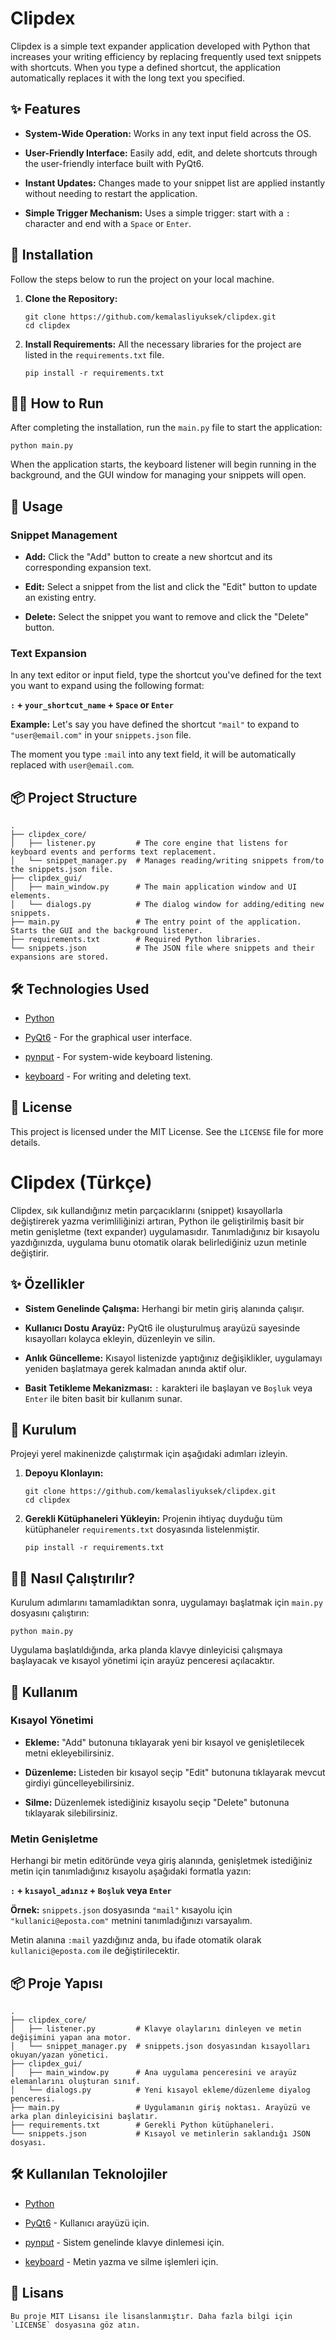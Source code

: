 # Clipdex

Clipdex is a simple text expander application developed with Python that increases your writing efficiency by replacing frequently used text snippets with shortcuts. When you type a defined shortcut, the application automatically replaces it with the long text you specified.

## ✨ Features

- **System-Wide Operation:** Works in any text input field across the OS.
    
- **User-Friendly Interface:** Easily add, edit, and delete shortcuts through the user-friendly interface built with PyQt6.
    
- **Instant Updates:** Changes made to your snippet list are applied instantly without needing to restart the application.
    
- **Simple Trigger Mechanism:** Uses a simple trigger: start with a `:` character and end with a `Space` or `Enter`.
    

## 🚀 Installation

Follow the steps below to run the project on your local machine.

1. **Clone the Repository:**
    
    ```
    git clone https://github.com/kemalasliyuksek/clipdex.git
    cd clipdex
    ```
    
2. **Install Requirements:** All the necessary libraries for the project are listed in the `requirements.txt` file.
    
    ```
    pip install -r requirements.txt
    ```
    

## 🏃‍♀️ How to Run

After completing the installation, run the `main.py` file to start the application:

```
python main.py
```

When the application starts, the keyboard listener will begin running in the background, and the GUI window for managing your snippets will open.

## 📝 Usage

### Snippet Management

- **Add:** Click the "Add" button to create a new shortcut and its corresponding expansion text.
    
- **Edit:** Select a snippet from the list and click the "Edit" button to update an existing entry.
    
- **Delete:** Select the snippet you want to remove and click the "Delete" button.
    

### Text Expansion

In any text editor or input field, type the shortcut you've defined for the text you want to expand using the following format:

**`:` + `your_shortcut_name` + `Space` or `Enter`**

**Example:** Let's say you have defined the shortcut `"mail"` to expand to `"user@email.com"` in your `snippets.json` file.

The moment you type `:mail` into any text field, it will be automatically replaced with `user@email.com`.

## 📦 Project Structure

```
.
├── clipdex_core/
│   ├── listener.py         # The core engine that listens for keyboard events and performs text replacement.
│   └── snippet_manager.py  # Manages reading/writing snippets from/to the snippets.json file.
├── clipdex_gui/
│   ├── main_window.py      # The main application window and UI elements.
│   └── dialogs.py          # The dialog window for adding/editing new snippets.
├── main.py                 # The entry point of the application. Starts the GUI and the background listener.
├── requirements.txt        # Required Python libraries.
└── snippets.json           # The JSON file where snippets and their expansions are stored.
```

## 🛠️ Technologies Used

- [Python](https://www.python.org/ "null")
    
- [PyQt6](https://riverbankcomputing.com/software/pyqt/intro "null") - For the graphical user interface.
    
- [pynput](https://pynput.readthedocs.io/en/latest/ "null") - For system-wide keyboard listening.
    
- [keyboard](https://github.com/boppreh/keyboard "null") - For writing and deleting text.
    

## 📄 License

This project is licensed under the MIT License. See the `LICENSE` file for more details.

# Clipdex (Türkçe)

Clipdex, sık kullandığınız metin parçacıklarını (snippet) kısayollarla değiştirerek yazma verimliliğinizi artıran, Python ile geliştirilmiş basit bir metin genişletme (text expander) uygulamasıdır. Tanımladığınız bir kısayolu yazdığınızda, uygulama bunu otomatik olarak belirlediğiniz uzun metinle değiştirir.

## ✨ Özellikler

- **Sistem Genelinde Çalışma:** Herhangi bir metin giriş alanında çalışır.
    
- **Kullanıcı Dostu Arayüz:** PyQt6 ile oluşturulmuş arayüzü sayesinde kısayolları kolayca ekleyin, düzenleyin ve silin.
    
- **Anlık Güncelleme:** Kısayol listenizde yaptığınız değişiklikler, uygulamayı yeniden başlatmaya gerek kalmadan anında aktif olur.
    
- **Basit Tetikleme Mekanizması:** `:` karakteri ile başlayan ve `Boşluk` veya `Enter` ile biten basit bir kullanım sunar.
    

## 🚀 Kurulum

Projeyi yerel makinenizde çalıştırmak için aşağıdaki adımları izleyin.

1. **Depoyu Klonlayın:**
    
    ```
    git clone https://github.com/kemalasliyuksek/clipdex.git
    cd clipdex
    ```
    
2. **Gerekli Kütüphaneleri Yükleyin:** Projenin ihtiyaç duyduğu tüm kütüphaneler `requirements.txt` dosyasında listelenmiştir.
    
    ```
    pip install -r requirements.txt
    ```
    

## 🏃‍♀️ Nasıl Çalıştırılır?

Kurulum adımlarını tamamladıktan sonra, uygulamayı başlatmak için `main.py` dosyasını çalıştırın:

```
python main.py
```

Uygulama başlatıldığında, arka planda klavye dinleyicisi çalışmaya başlayacak ve kısayol yönetimi için arayüz penceresi açılacaktır.

## 📝 Kullanım

### Kısayol Yönetimi

- **Ekleme:** "Add" butonuna tıklayarak yeni bir kısayol ve genişletilecek metni ekleyebilirsiniz.
    
- **Düzenleme:** Listeden bir kısayol seçip "Edit" butonuna tıklayarak mevcut girdiyi güncelleyebilirsiniz.
    
- **Silme:** Düzenlemek istediğiniz kısayolu seçip "Delete" butonuna tıklayarak silebilirsiniz.
    

### Metin Genişletme

Herhangi bir metin editöründe veya giriş alanında, genişletmek istediğiniz metin için tanımladığınız kısayolu aşağıdaki formatla yazın:

**`:` + `kısayol_adınız` + `Boşluk` veya `Enter`**

**Örnek:** `snippets.json` dosyasında `"mail"` kısayolu için `"kullanici@eposta.com"` metnini tanımladığınızı varsayalım.

Metin alanına `:mail` yazdığınız anda, bu ifade otomatik olarak `kullanici@eposta.com` ile değiştirilecektir.

## 📦 Proje Yapısı

```
.
├── clipdex_core/
│   ├── listener.py         # Klavye olaylarını dinleyen ve metin değişimini yapan ana motor.
│   └── snippet_manager.py  # snippets.json dosyasından kısayolları okuyan/yazan yönetici.
├── clipdex_gui/
│   ├── main_window.py      # Ana uygulama penceresini ve arayüz elemanlarını oluşturan sınıf.
│   └── dialogs.py          # Yeni kısayol ekleme/düzenleme diyalog penceresi.
├── main.py                 # Uygulamanın giriş noktası. Arayüzü ve arka plan dinleyicisini başlatır.
├── requirements.txt        # Gerekli Python kütüphaneleri.
└── snippets.json           # Kısayol ve metinlerin saklandığı JSON dosyası.
```

## 🛠️ Kullanılan Teknolojiler

- [Python](https://www.python.org/ "null")
    
- [PyQt6](https://riverbankcomputing.com/software/pyqt/intro "null") - Kullanıcı arayüzü için.
    
- [pynput](https://pynput.readthedocs.io/en/latest/ "null") - Sistem genelinde klavye dinlemesi için.
    
- [keyboard](https://github.com/boppreh/keyboard "null") - Metin yazma ve silme işlemleri için.
    

## 📄 Lisans

	Bu proje MIT Lisansı ile lisanslanmıştır. Daha fazla bilgi için `LICENSE` dosyasına göz atın.
